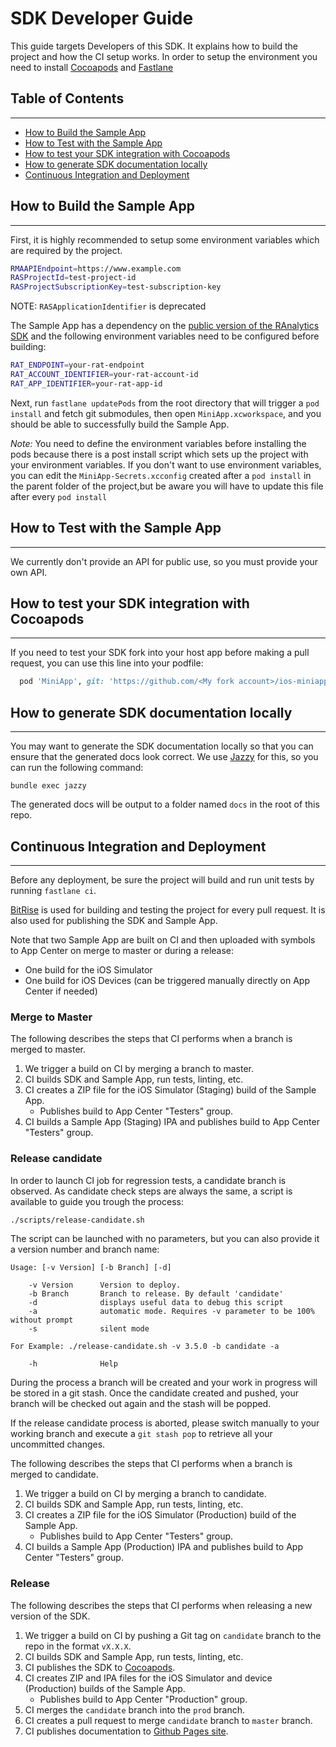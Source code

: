 # SDK Developer Guide

This guide targets Developers of this SDK. It explains how to build the project and how the CI setup works. In order to setup the environment you need to install [Cocoapods](https://guides.cocoapods.org/using/getting-started.html) and [Fastlane](https://docs.fastlane.tools/getting-started/ios/setup/)

## Table of Contents
---

* [How to Build the Sample App](#build-sample-app)
* [How to Test with the Sample App](#test-sample-app)
* [How to test your SDK integration with Cocoapods](#integrate-sdk-cocoapod)
* [How to generate SDK documentation locally](#generate-sdk-doc)
* [Continuous Integration and Deployment](#continuous-integration)

<a id="build-sample-app"></a>

## How to Build the Sample App
---

First, it is highly recommended to setup some environment variables which are required by the project.

```bash
RMAAPIEndpoint=https://www.example.com
RASProjectId=test-project-id
RASProjectSubscriptionKey=test-subscription-key
```

NOTE: `RASApplicationIdentifier` is deprecated

The Sample App has a dependency on the [public version of the RAnalytics SDK](https://github.com/rakutentech/ios-analytics-framework) and the following environment variables need to be configured before building:

```bash
RAT_ENDPOINT=your-rat-endpoint
RAT_ACCOUNT_IDENTIFIER=your-rat-account-id
RAT_APP_IDENTIFIER=your-rat-app-id
```

Next, run `fastlane updatePods` from the root directory that will trigger a `pod install` and fetch git submodules, then open `MiniApp.xcworkspace`, and you should be able to successfully build the Sample App.

*Note:* You need to define the environment variables before installing the pods because there is a post install script which sets up the project with your environment variables. If you don't want to use environment variables, you can edit the `MiniApp-Secrets.xcconfig` created after a `pod install` in the parent folder of the project,but be aware you will have to update this file after every `pod install`

<a id="test-sample-app"></a>

## How to Test with the Sample App
---

We currently don't provide an API for public use, so you must provide your own API.

<a id="integrate-sdk-cocoapod"></a>

## How to test your SDK integration with Cocoapods
---

If you need to test your SDK fork into your host app before making a pull request, you can use this line into your podfile:

```ruby
  pod 'MiniApp', git: 'https://github.com/<My fork account>/ios-miniapp', branch: 'master', submodules: true
```

<a id="generate-sdk-doc"></a>

## How to generate SDK documentation locally
---

You may want to generate the SDK documentation locally so that you can ensure that the generated docs look correct. 
We use [Jazzy](https://github.com/realm/jazzy) for this, so you can run the following command:

```
bundle exec jazzy
```

The generated docs will be output to a folder named `docs` in the root of this repo.

<a id="continuous-integration"></a>

## Continuous Integration and Deployment
---

Before any deployment, be sure the project will build and run unit tests by running `fastlane ci`.

[BitRise](https://app.bitrise.io/app/bddaf16e1f0fc0d6) is used for building and testing the project for every pull request. It is also used for publishing the SDK and Sample App.

Note that two Sample App are built on CI and then uploaded with symbols to App Center on merge to master or during a release: 
- One build for the iOS Simulator
- One build for iOS Devices (can be triggered manually directly on App Center if needed)

### Merge to Master

The following describes the steps that CI performs when a branch is merged to master.

1. We trigger a build on CI by merging a branch to master.
2. CI builds SDK and Sample App, run tests, linting, etc.
3. CI creates a ZIP file for the iOS Simulator (Staging) build of the Sample App.
    - Publishes build to App Center "Testers" group.
4. CI builds a Sample App (Staging) IPA and publishes build to App Center "Testers" group.

### Release candidate

In order to launch CI job for regression tests, a candidate branch is observed.
As candidate check steps are always the same, a script is available to guide you trough the process:

```bash
./scripts/release-candidate.sh
```

The script can be launched with no parameters, but you can also provide it a version number and branch name:

    Usage: [-v Version] [-b Branch] [-d]

        -v Version      Version to deploy.
        -b Branch       Branch to release. By default 'candidate'
        -d              displays useful data to debug this script
        -a              automatic mode. Requires -v parameter to be 100% without prompt
        -s              silent mode

    For Example: ./release-candidate.sh -v 3.5.0 -b candidate -a

        -h              Help

During the process a branch will be created and your work in progress will be stored in a git stash.
Once the candidate created and pushed, your branch will be checked out again and the stash will be popped.

If the release candidate process is aborted, please switch manually to your working branch and execute a `git stash pop` to retrieve all your uncommitted changes.

The following describes the steps that CI performs when a branch is merged to candidate.

1. We trigger a build on CI by merging a branch to candidate.
2. CI builds SDK and Sample App, run tests, linting, etc.
3. CI creates a ZIP file for the iOS Simulator (Production) build of the Sample App.
    - Publishes build to App Center "Testers" group.
4. CI builds a Sample App (Production) IPA and publishes build to App Center "Testers" group.

### Release

The following describes the steps that CI performs when releasing a new version of the SDK.

1. We trigger a build on CI by pushing a Git tag on `candidate` branch to the repo in the format `vX.X.X`.
2. CI builds SDK and Sample App, run tests, linting, etc.
3. CI publishes the SDK to [Cocoapods](https://cocoapods.org/pods/MiniApp).
4. CI creates ZIP and IPA files for the iOS Simulator and device (Production) builds of the Sample App.
    - Publishes build to App Center "Production" group.
5. CI merges the `candidate` branch into the `prod` branch.
6. CI creates a pull request to merge `candidate` branch to `master` branch.
7. CI publishes documentation to [Github Pages site](https://rakutentech.github.io/ios-miniapp).
